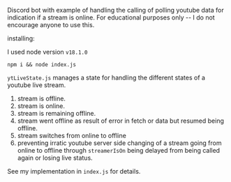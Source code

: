 Discord bot with example of handling the calling of polling youtube data for indication if a stream is online. For educational purposes only -- I do not encourage anyone to use this.


installing:

I used node version `v18.1.0`

`npm i && node index.js`



`ytLiveState.js` manages a state for handling the different states of a youtube live stream. 
1. stream is offline.
2. stream is online.
3. stream is remaining offline.
4. stream went offline as result of error in fetch or data but resumed being offline.
5. stream switches from online to offline
6. preventing irratic youtube server side changing of a stream going from online to offline through `streamerIsOn` being delayed from being called again or losing live status.

See my implementation in `index.js` for details.